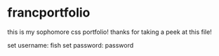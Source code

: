 # francportfolio
this is my sophomore css portfolio! thanks for taking a peek at this file!

set username: fish
set password: password
